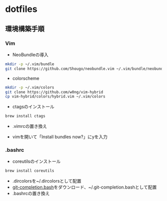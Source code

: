 # dotfiles

## 環境構築手順

### Vim

- NeoBundleの導入
```sh
mkdir -p ~/.vim/bundle
git clone https://github.com/Shougo/neobundle.vim ~/.vim/bundle/neobundle.vim
```

- colorscheme
```sh
mkdir -p ~/.vim/colors
git clone https://github.com/w0ng/vim-hybrid
cp vim-hybrid/colors/hybrid.vim ~/.vim/colors
```

- ctagsのインストール
```sh
brew install ctags
```

- .vimrcの置き換え

- vimを開いて「Install bundles now?」にyを入力

### .bashrc

- coreutilsのインストール
```sh
brew install coreutils
```
- .dircolorsを~/.dircolorsとして配置
- [git-completion.bash](https://github.com/git/git/blob/master/contrib/completion/git-completion.bash)をダウンロード、~/.git-completion.bashとして配置
- .bashrcの置き換え
